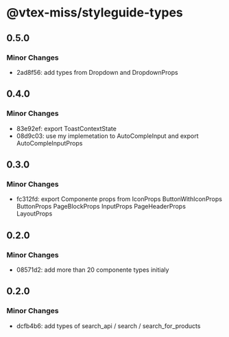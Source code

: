 # @vtex-miss/styleguide-types

## 0.5.0

### Minor Changes

- 2ad8f56: add types from Dropdown and DropdownProps

## 0.4.0

### Minor Changes

- 83e92ef: export ToastContextState
- 08d9c03: use my implemetation to AutoCompleInput and export AutoCompleInputProps

## 0.3.0

### Minor Changes

- fc312fd: export Componente props from IconProps ButtonWithIconProps ButtonProps PageBlockProps InputProps PageHeaderProps LayoutProps

## 0.2.0

### Minor Changes

- 08571d2: add more than 20 componente types initialy

## 0.2.0

### Minor Changes

- dcfb4b6: add types of search_api / search / search_for_products
